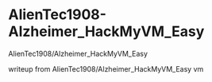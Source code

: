 # AlienTec1908-Alzheimer_HackMyVM_Easy
AlienTec1908/Alzheimer_HackMyVM_Easy

writeup from AlienTec1908/Alzheimer_HackMyVM_Easy vm
